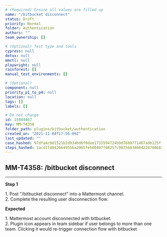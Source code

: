```yaml
---
# (Required) Ensure all values are filled up
name: "/bitbucket disconnect"
status: Draft
priority: Normal
folder: Authentication
authors: ""
team_ownership: []

# (Optional) Test type and tools
cypress: null
detox: null
mmctl: null
playwright: null
rainforest: []
manual_test_environments: []

# (Optional)
component: null
priority_p1_to_p4: null
location: null
tags: []
labels: []

# Do not change
id: 15984467
key: MM-T4358
folder_path: plugins/bitbucket/authentication
created_on: "2021-11-04T17:56:09Z"
last_updated: ""
case_hashed: 97dfa4c8d1521b2d934bd6f0dae1733594724b9d7680771407adb125ffe29362fa60e3436e8af3f9860f1a6509854330
steps_hashed: 1acd1f48426649556a2965fe500407f98257c98756038604228780683a6bb5fb6dc56a1d11fb605dfb5d23b41711026b
---
```


## MM-T4358: /bitbucket disconnect

---

**Step 1**

1\. Post "/bitbucket disconnect" into a Mattermost channel.\
2\. Complete the resulting user disconnection flow.

**Expected**

1\. Mattermost account disconnected with bitbucket.\
2\. Plugin icon appears in team sidebar if user belongs to more than one team. Clicking it would re-trigger connection flow with bitbucket
